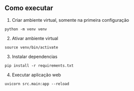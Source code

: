 ## Como executar

1. Criar ambiente virtual, somente na primeira configuração

```
python -m venv venv
```

2. Ativar ambiente virtual
```
source venv/bin/activate
```

3. Instalar dependencias

```
pip install -r requirements.txt
```

4. Executar aplicação web

```
uvicorn src.main:app --reload
```
